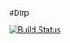 #Dirp

[![Build Status](https://magnum.travis-ci.com/intel-js/dirp.svg?token=hzGqycZtv9Mqr57r2G57)](https://magnum.travis-ci.com/intel-js/dirp)
